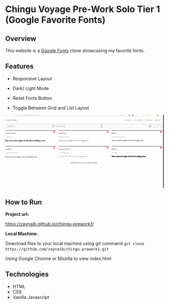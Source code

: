 # Chingu Voyage Pre-Work Solo Tier 1 (Google Favorite Fonts)


## Overview
This website is a [Google Fonts](https://fonts.google.com/) clone showcasing my favorite fonts.

## Features

- Responsive Layout

- Dark/ Light Mode

- Reset Fonts Button

- Toggle Between Grid and List Layout

![Pre Work Tier 1 project](chinguDemo.gif "Demo features of Pre-Work Tier 1 project")



## How to Run

**Project url:**

 https://zaynaib.github.io/chingu-prework1/

 **Local Machine:**

 Download files to your local machine using git command `git clone https://github.com/zaynaib/chingu-prework1.git`

 Using Google Chrome or Mozilla to view index.html


## Technologies

- HTML
- CSS
- Vanilla Javascript

